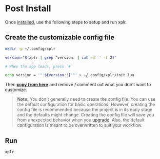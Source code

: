 Post Install
============

Once [installed][1], use the following steps to setup and run xplr.

Create the customizable config file
-----------------------------------

```bash
mkdir -p ~/.config/xplr

version="$(xplr | grep ^version: | cut -d' ' -f 2)"

# When the app loads, press `#`

echo version = '"'${version:?}'"' > ~/.config/xplr/init.lua
```

Then
**[copy from here][2]**
and remove / comment out what you don't want to customize.

> **Note:** You don't generally need to create the config file. You can use the
> default configuration for basic operations. However, creating the config file
> is recommended because the project is in its early stage and the defaults
> might change. Creating the config file will save you from unexpected behavior
> when you [upgrade][3].
> Also, the default configuration is meant to be overwritten to suit your
> workflow.


Run
---

```
xplr
```


[1]:install.md
[2]:https://github.com/sayanarijit/xplr/blob/main/src/init.lua
[3]:upgrade-guide.md